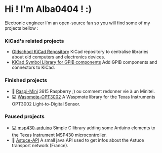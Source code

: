 # Hi ! I'm Alba0404 ! :)

Electronic engineer I'm an open-source fan so you will find some of my projects bellow :

 ### KiCad's related projects
  * [Oldschool KiCad Repository](https://github.com/Oldschool-Computers-KiCad-repository/oldschool-kicad-repository) KiCad repository to centralise libraries about old computers and electronics devices.
  * [KiCad Symbol Library for GPIB components](https://github.com/Alba0404/gpib-kicad-library) Add GPIB components and connectors to KiCad.

### Finished projects
  * 💾 [Raspi-Mini](https://github.com/Alba0404/Raspi-Mini) 3615 Raspberry ;) ou comment redonner vie à un Minitel.
  * 💻 [Waspmote-OPT3002](https://github.com/Alba0404/Waspmote-OPT3002) A Waspmote library for the Texas Instruments OPT3002 Light-to-Digital Sensor.

### Paused projects
  * 💻 [msp430-arduino](https://github.com/Alba0404/msp430-arduino) Simple C library adding some Arduino elements to the Texas Instrument MSP430 microcontroller.  
  * 🚊 [Astuce-API](https://github.com/Alba0404/Astuce-API) A small java API used to get infos about the Astuce transport network (France).
